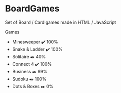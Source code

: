 # BoardGames
Set of Board / Card games made in HTML / JavaScript

Games
- Minesweeper :heavy_check_mark: 100% 
- Snake & Ladder :heavy_check_mark: 100% 
- Solitaire :black_nib: 40% 
- Connect 4 :heavy_check_mark: 100% 
- Business :black_nib: 99% 
- Sudoku :black_nib: 100% 
- Dots & Boxes :black_nib: 0% 

